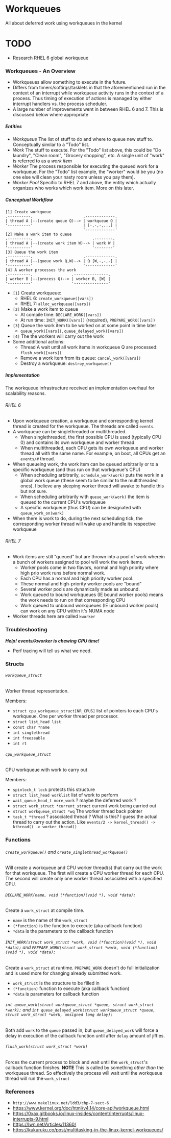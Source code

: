 # Workqueues

All about deferred work using workqueues in the kernel

# TODO

- Research RHEL 6 global workqueue

### Workqueues - An Overview

- Workqueues allow something to execute in the future.
- Differs from timers/softirqs/tasklets in that the aforementioned run in the
  context of an interrupt while workqueue activity runs in the context of a
  process. Thus timing of execution of actions is managed by either interrupt
  handlers vs. the process scheduler.
- A large number of improvements went in between RHEL 6 and 7. This is discussed
  below where appropriate

##### Entities

- _Workqueue_ The list of stuff to do and where to queue new stuff to.
  Conceptually similar to a "Todo" list.  
- _Work_ The stuff to execute. For the "Todo" list above, this could be "Do
  laundry", "Clean room", "Grocery shopping", etc. A single unit of "work" is
  referred to as a _work item_
- _Worker_ The process responsible for executing the queued work for a workqueue.
  For the "Todo" list example, the "worker" would be you (no one else will clean
  your nasty room unless you pay them).
- _Worker Pool_ Specific to RHEL 7 and above, the entity which actually
  organizes who works which work item. More on this later.

##### Conceptual Workflow

```
[1] Create workqueue
.----------.                      .-------------.
| thread A |--(create queue Q)--> | workqueue Q |
'----------'                      | [-,-,-,...] |
                                  '-------------'
[2] Make a work item to queue
.----------.                          .--------.
| thread A |--(create work item W)--> | work W |
'----------'                          '--------'
[3] Queue the work item
.----------.                      .-------------.
| thread A |--(queue work Q,W)--> | Q [W,-,-,-] |
'----------'                      '-------------'
[4] A worker processes the work
.----------.                 .---------------.
| worker B |--(process Q)--> | worker B, [W] |
'----------'                 '---------------'
```

- `[1]` Create workqueue:
  - RHEL 6: `create_workqueue([vars])`
  - RHEL 7: `alloc_workqueue([vars])`
- `[2]` Make a work item to queue
  - At compile time: `DECLARE_WORK([vars])`
  - At run time: `INIT_WORK([vars])` (required), `PREPARE_WORK([vars])`
- `[3]` Queue the work item to be worked on at some point in time later
  - `queue_work([vars])`, `queue_delayed_work([vars])`
- `[4]` The the workers will carry out the work
- Some additional actions:
  - Thread A wait until all work items in workqueue Q are processed:
  `flush_work([vars])`
  - Remove a work item from its queue: `cancel_work([vars])`
  - Destroy a workqueue: `destroy_workqueue()`

##### Implementation

The workqueue infrastructure received an implementation overhaul for scalability
reasons.

###### RHEL 6

- Upon workqueue creation, a workqueue and corresponding kernel thread is
  created for the workqueue. The threads are called `events`.
- A workqueue can be singlethreaded or multithreaded.
  - When singlethreaded, the first possible CPU is used (typically CPU 0) and
    contains its own workqueue and worker thread.
  - When multithreaded, each CPU gets its own workqueue and worker thread all
    with the same name. For example, on boot, all CPUs get an `events/#` thread.
- When queueing work, the work item can be queued arbitrarily or to a specific
  workqueue (and thus run on that workqueue's CPU)
  - When scheduling arbitrarily, `schedule_work(work)` puts the work in a
    global work queue (these seem to be similar to the multithreaded ones). I
    believe any sleeping worker thread will awake to handle this but not sure.
  - When scheduling arbitrarily with `queue_work(work)` the item is queued to
    the current CPU's workqueue
  - A specific workqueue (thus CPU) can be designated with `queue_work_on(work)`
- When there is work to do, during the next scheduling tick, the corresponding
  worker thread will wake up and handle its respective workqueue

###### RHEL 7

- Work items are still "queued" but are thrown into a pool of work wherein a
  bunch of workers assigned to pool will work the work items.
  - Worker pools come in two flavors, normal and high priority where high prio
    work runs before normal work.
  - Each CPU has a normal and high priority worker pool.
  - These normal and high-priority worker pools are "bound"
  - Several worker pools are dynamically made as unbound.
  - Work queued to bound workqueues (IE bound worker pools) means the work needs
    to run on that corresponding CPU
  - Work queued to unbound workqueues (IE unbound worker pools) can work on any
    CPU within it's NUMA node  
- Worker threads here are called `kworker`

### Troubleshooting

_**Help! events/kworker is chewing CPU time!**_

- Perf tracing will tell us what we need.

### Structs

###### `workqueue_struct`

Worker thread representation.

Members:
- `struct cpu_workqueue_struct[NR_CPUS]` list of pointers to each CPU's workqueue. One per worker thread per processor.
- `struct list_head list`
- `const char *name`
- `int singlethread`
- `int freezeable`
- `int rt`

###### `cpu_workqueue_struct`

CPU workqueue with work to carry out

Members:
- `spinlock_t lock` protects this structure
- `struct list_head worklist` list of work to perform
- `wait_queue_head_t more_work` ? maybe the deferred work ?
- `struct work_struct *current_struct` current work being carried out
- `struct workqueue_struct *wq` The worker thread back pointer
- `task_t *thread` ? associated thread ? What is this? I guess the actual thread to carry out the action. Like `events/2 -> kernel_thread() -> kthread() -> worker_thread()`

### Functions

###### `create_workqueue()` and `create_singlethread_workqueue()`

Will create a workqueue and CPU worker thread(s) that carry out the work for that workqueue. The first will create a CPU worker thread for each CPU. The second will create only one worker thread associated with a specified CPU.

###### `DECLARE_WORK(name, void (*function)(void *), void *data);`

Create a `work_struct` at compile time.
- `name` is the name of the `work_struct`
- `(*function)` is the function to execute (aka callback function)
- `*data` is the parameters to the callback function

###### `INIT_WORK(struct work_struct *work, void (*function)(void *), void *data);` and `PREPARE_WORK(struct work_struct *work, void (*function)(void *), void *data);`

Create a `work_struct` at runtime. `PREPARE_WORK` doesn't do full initialization and is used more for changing already submitted work.
- `work_struct` is the structure to be filled in
- `(*function)` function to execute (aka callback function)
- `*data` is parameters for callback function

###### `int queue_work(struct workqueue_struct *queue, struct work_struct *work);` and `int queue_delayed_work(struct workqueue_struct *queue, struct work_struct *work, unsigned long delay);`

Both add `work` to the `queue` passed in, but `queue_delayed_work` will force a delay in execution of the callback function until after `delay` amount of jiffies.

###### `flush_work(struct work_struct *work)`

Forces the current process to block and wait until the `work_struct`'s callback function finishes. __NOTE__ This is called by something _other than_ the workqueue thread. So effectively the process will wait until the workqueue thread will run the `work_struct`

### References

- `http://www.makelinux.net/ldd3/chp-7-sect-6`
- https://www.kernel.org/doc/html/v4.14/core-api/workqueue.html
- https://0xax.gitbooks.io/linux-insides/content/Interrupts/linux-interrupts-9.html
- https://lwn.net/Articles/11360/
- https://kukuruku.co/post/multitasking-in-the-linux-kernel-workqueues/
